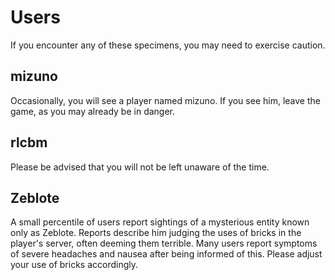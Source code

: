 # Users

If you encounter any of these specimens, you may need to exercise caution.

## mizuno

Occasionally, you will see a player named mizuno. If you see him, leave the game, as you may already be in danger.

## rlcbm

Please be advised that you will not be left unaware of the time.

## Zeblote

A small percentile of users report sightings of a mysterious entity known only as Zeblote. Reports describe him judging the uses of bricks in the player's server, often deeming them terrible. Many users report symptoms of severe headaches and nausea after being informed of this. Please adjust your use of bricks accordingly.
